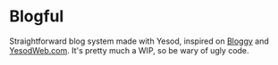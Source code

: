 # Blogful

Straightforward blog system made with Yesod, inspired on [Bloggy](https://github.com/snoyberg/bloggy) and [YesodWeb.com](https://github.com/yesodweb/yesodweb.com).
It's pretty much a WIP, so be wary of ugly code.
